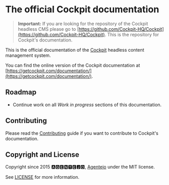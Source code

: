 # The official Cockpit documentation

> **Important:** If you are looking for the repository of the Cockpit headless CMS please go to [https://github.com/Cockpit-HQ/Cockpit](https://github.com/Cockpit-HQ/Cockpit). This is the repository for Cockpit's documentation.

This is the official documentation of the [Cockpit](https://github.com/Cockpit-HQ/Cockpit) headless content management system.

You can find the online version of the Cockpit documentation at [https://getcockpit.com/documentation/](https://getcockpit.com/documentation/).

## Roadmap

* Continue work on all *Work in progress* sections of this documentation.

## Contributing

Please read the [Contributing](CONTRIBUTING.md) guide if you want to contribute to Cockpit's documentation.

## Copyright and License

Copyright since 2015 🅰🅶🅴🅽🆃🅴🅹🅾, [Agentejo](https://agentejo.com) under the MIT license.

See [LICENSE](LICENSE) for more information.
